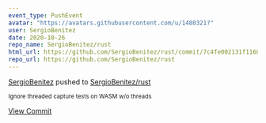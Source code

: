 ```yaml
---
event_type: PushEvent
avatar: "https://avatars.githubusercontent.com/u/1480321?"
user: SergioBenitez
date: 2020-10-26
repo_name: SergioBenitez/rust
html_url: https://github.com/SergioBenitez/rust/commit/7c4fe002131f1160f2054885ab40c74464951a64
repo_url: https://github.com/SergioBenitez/rust
---
```


<a href='https://github.com/SergioBenitez' target='_blank'>SergioBenitez</a> pushed to <a href='https://github.com/SergioBenitez/rust' target='_blank'>SergioBenitez/rust</a>

<small>Ignore threaded capture tests on WASM w/o threads</small>

<a href='https://github.com/SergioBenitez/rust/commit/7c4fe002131f1160f2054885ab40c74464951a64' target='_blank'>View Commit</a>